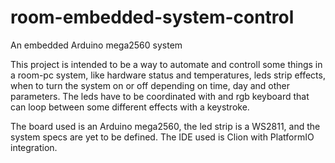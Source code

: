 # room-embedded-system-control
An embedded Arduino mega2560 system

This project is intended to be a way to automate and controll some things in a room-pc system, like hardware status and temperatures, 
leds strip effects, when to turn the system on or off depending on time, day and other parameters. The leds have to be coordinated with
and rgb keyboard that can loop between some different effects with a keystroke.

The board used is an Arduino mega2560, the led strip is a WS2811, and the system specs are yet to be defined.
The IDE used is Clion with PlatformIO integration.
